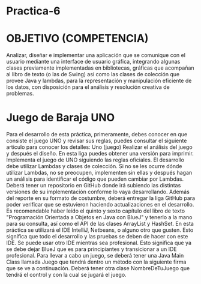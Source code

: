 # Practica-6
# OBJETIVO (COMPETENCIA)
Analizar, diseñar e implementar una aplicación que se comunique con el usuario mediante una interface
de usuario gráfica, integrando algunas clases previamente implementadas en bibliotecas, gráficas que
acompañan al libro de texto (o las de Swing) así como las clases de colección que provee Java y
lambdas, para la representación y manipulación eficiente de los datos, con disposición para el análisis
y resolución creativa de problemas.
# Juego de Baraja UNO
Para el desarrollo de esta práctica, primeramente, debes conocer en que consiste el juego UNO y revisar
sus reglas, puedes consultar el siguiente articulo para conocer los detalles: Uno (juego)
Realizar el análisis del juego y después el diseño. En esta liga puedes obtener una versión para imprimir.
Implementa el juego de UNO siguiendo las reglas oficiales. El desarrollo debe utilizar Lambdas y clases
de colección. Si no se les ocurre dónde utilizar Lambdas, no se preocupen, implementen sin ellas y
después hagan un análisis para identificar el código que pueden cambiar por Lambdas.
Deberá tener un repositorio en GitHub donde irá subiendo las distintas versiones de su implementación
conforme lo vaya desarrollando. Además del reporte en su formato de costumbre, deberá entregar la liga
GitHub para poder verificar que se estuvieron haciendo actualizaciones en el desarrollo.
Es recomendable haber leído el quinto y sexto capítulo del libro de texto "Programación Orientada a
Objetos en Java con BlueJ" y tenerlo a la mano para su consulta, así como el API de las clases ArrayList
y HashSet.
En esta práctica se utilizará el IDE IntelliJ, Netbeans, o alguno otro que gusten. Esto significa que todo el
desarrollo y las pruebas se deben de hacer con este IDE. Se puede usar otro IDE mientras sea profesional.
Esto significa que ya se debe dejar BlueJ que es para principiantes y transicionar a un IDE profesional.
Para llevar a cabo un juego, se deberá tener una Java Main Class llamada Juego que tendrá dentro un
método con la siguiente firma que se ve a continuación. Deberá tener otra clase NombreDeTuJuego que
tendrá el control y con la cual se jugará el juego.
